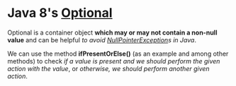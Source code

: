 # Java 8's [Optional](https://docs.oracle.com/javase/8/docs/api/java/util/Optional.html)

Optional is a container object **which may or may not contain a non-null value** and can be helpful _to avoid [NullPointerException](https://docs.oracle.com/javase/8/docs/api/java/lang/NullPointerException.html)s in Java_.

We can use the method **ifPresentOrElse()** (as an example and among other methods) to check _if a value is present and we should perform the given action with the value_, or _otherwise, we should perform another given action_.
